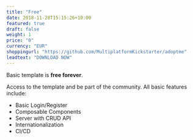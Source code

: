 ```yaml
---
title: "Free"
date: 2018-11-28T15:15:26+10:00
featured: true
draft: false
weight: 1
price: "0"
currency: "EUR"
shoppingurl: "https://github.com/MultiplatformKickstarter/adoptme"
leadtext: "DOWNLOAD NOW"
---
```


Basic template is **free forever**. 

Access to the template and be part of the community. All basic features include:

* Basic Login/Register
* Composable Components
* Server with CRUD API
* Internationalization
* CI/CD
